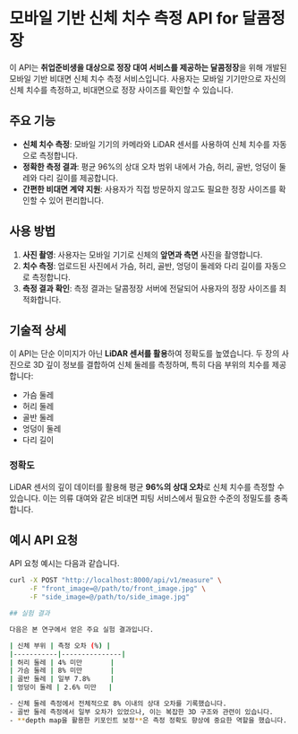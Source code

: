 # 모바일 기반 신체 치수 측정 API for 달콤정장

이 API는 **취업준비생을 대상으로 정장 대여 서비스를 제공하는 달콤정장**을 위해 개발된 모바일 기반 비대면 신체 치수 측정 서비스입니다. 사용자는 모바일 기기만으로 자신의 신체 치수를 측정하고, 비대면으로 정장 사이즈를 확인할 수 있습니다.

## 주요 기능

- **신체 치수 측정**: 모바일 기기의 카메라와 LiDAR 센서를 사용하여 신체 치수를 자동으로 측정합니다.
- **정확한 측정 결과**: 평균 96%의 상대 오차 범위 내에서 가슴, 허리, 골반, 엉덩이 둘레와 다리 길이를 제공합니다.
- **간편한 비대면 계약 지원**: 사용자가 직접 방문하지 않고도 필요한 정장 사이즈를 확인할 수 있어 편리합니다.

## 사용 방법

1. **사진 촬영**: 사용자는 모바일 기기로 신체의 **앞면과 측면** 사진을 촬영합니다. 
2. **치수 측정**: 업로드된 사진에서 가슴, 허리, 골반, 엉덩이 둘레와 다리 길이를 자동으로 측정합니다.
3. **측정 결과 확인**: 측정 결과는 달콤정장 서버에 전달되어 사용자의 정장 사이즈를 최적화합니다.

## 기술적 상세

이 API는 단순 이미지가 아닌 **LiDAR 센서를 활용**하여 정확도를 높였습니다. 두 장의 사진으로 3D 깊이 정보를 결합하여 신체 둘레를 측정하며, 특히 다음 부위의 치수를 제공합니다:

- 가슴 둘레
- 허리 둘레
- 골반 둘레
- 엉덩이 둘레
- 다리 길이

### 정확도

LiDAR 센서의 깊이 데이터를 활용해 평균 **96%의 상대 오차**로 신체 치수를 측정할 수 있습니다. 이는 의류 대여와 같은 비대면 피팅 서비스에서 필요한 수준의 정밀도를 충족합니다.

## 예시 API 요청

API 요청 예시는 다음과 같습니다.

```bash
curl -X POST "http://localhost:8000/api/v1/measure" \
     -F "front_image=@/path/to/front_image.jpg" \
     -F "side_image=@/path/to/side_image.jpg"

## 실험 결과

다음은 본 연구에서 얻은 주요 실험 결과입니다.

| 신체 부위 | 측정 오차 (%) |
|-----------|---------------|
| 허리 둘레 | 4% 미만       |
| 가슴 둘레 | 8% 미만       |
| 골반 둘레 | 일부 7.8%     |
| 엉덩이 둘레 | 2.6% 미만   |

- 신체 둘레 측정에서 전체적으로 8% 이내의 상대 오차를 기록했습니다.
- 골반 둘레 측정에서 일부 오차가 있었으나, 이는 복잡한 3D 구조와 관련이 있습니다.
- **depth map을 활용한 키포인트 보정**은 측정 정확도 향상에 중요한 역할을 했습니다.
